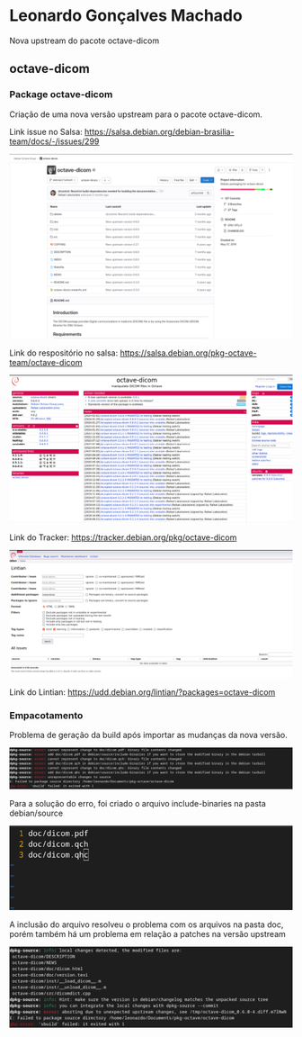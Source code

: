 # Leonardo Gonçalves Machado

Nova upstream do pacote octave-dicom
## octave-dicom
### Package octave-dicom
Criação de uma nova versão upstream para o pacote octave-dicom.

Link issue no Salsa: <https://salsa.debian.org/debian-brasilia-team/docs/-/issues/299>

![rep](../img/leonardo/octave-rep.png)

Link do respositório no salsa: <https://salsa.debian.org/pkg-octave-team/octave-dicom>

![tracker](../img/leonardo/octave-tracker.png)

Link do Tracker: <https://tracker.debian.org/pkg/octave-dicom>

![lintian](../img/leonardo/octave-lintian.png)

Link do Lintian: <https://udd.debian.org/lintian/?packages=octave-dicom>

### Empacotamento
Problema de geração da build após importar as mudanças da nova versão.

![erro1](../img/leonardo/octave-error1.png)

Para a solução do erro, foi criado o arquivo include-binaries na pasta debian/source

![change1](../img/leonardo/octave-changes.png)

A inclusão do arquivo resolveu o problema com os arquivos na pasta doc, porém também há um problema em relação a patches na versão upstream

![error2](../img/leonardo/octave-error2.png)
